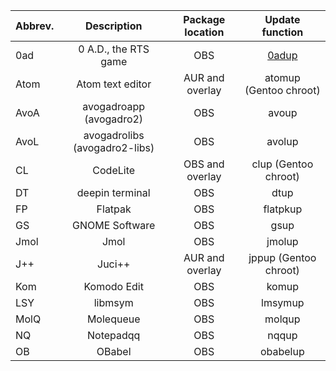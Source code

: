 | Abbrev. | Description                   | Package location | Update function
| ------- | :---------------------------: | :--------------: | :--------------------: |
| 0ad     | 0 A.D., the RTS game          | OBS              | [0adup](../obs/0ad.sh)                  |
| Atom    | Atom text editor              | AUR and overlay  | atomup (Gentoo chroot)
| AvoA    | avogadroapp (avogadro2)       | OBS              | avoup                  |
| AvoL    | avogadrolibs (avogadro2-libs) | OBS              | avolup                 |
| CL      | CodeLite                      | OBS and overlay  | clup (Gentoo chroot)
| DT      | deepin terminal               | OBS              | dtup
| FP      | Flatpak                       | OBS              | flatpkup
| GS      | GNOME Software                | OBS              | gsup
| Jmol    | Jmol                          | OBS              | jmolup
| J++     | Juci++                        | AUR and overlay  | jppup (Gentoo chroot)
| Kom     | Komodo Edit                   | OBS              | komup
| LSY     | libmsym                       | OBS              | lmsymup
| MolQ    | Molequeue                     | OBS              | molqup
| NQ      | Notepadqq                     | OBS              | nqqup
| OB      | OBabel                        | OBS              | obabelup